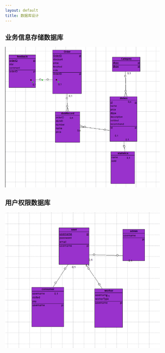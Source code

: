 ```yaml
---
layout: default
title: 数据库设计
---
```




## 业务信息存储数据库

![data](https://github.com/EasyMealOrder/dashboard/raw/gh-pages/pic/database.PNG)

## 用户权限数据库

![data](https://github.com/EasyMealOrder/dashboard/raw/gh-pages/pic/userdatabase.PNG)
